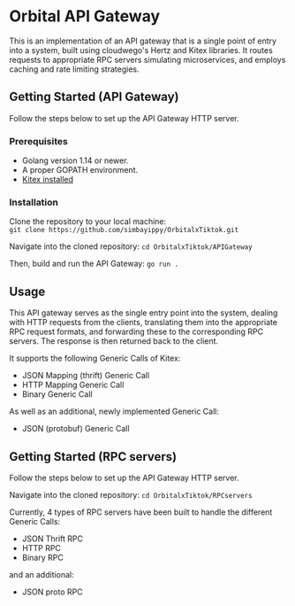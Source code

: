 # Orbital API Gateway
This is an implementation of an API gateway that is a single point of entry into a system, built using cloudwego's Hertz and Kitex libraries. It routes requests to appropriate RPC servers simulating microservices, and employs caching and rate limiting strategies.

## Getting Started (API Gateway)
Follow the steps below to set up the API Gateway HTTP server.

### Prerequisites
* Golang version 1.14 or newer.
* A proper GOPATH environment.
* [Kitex installed](https://www.cloudwego.io/docs/kitex/getting-started/)

### Installation
Clone the repository to your local machine: <br>
`git clone https://github.com/simbayippy/OrbitalxTiktok.git`

Navigate into the cloned repository:
`cd OrbitalxTiktok/APIGateway`

Then, build and run the API Gateway:
`go run .`

## Usage
This API gateway serves as the single entry point into the system, dealing with HTTP requests from the clients, translating them into the appropriate RPC request formats, and forwarding these to the corresponding RPC servers. The response is then returned back to the client.

It supports the following Generic Calls of Kitex:
* JSON Mapping (thrift) Generic Call
* HTTP Mapping Generic Call
* Binary Generic Call

As well as an additional, newly implemented Generic Call:
* JSON (protobuf) Generic Call

## Getting Started (RPC servers)
Follow the steps below to set up the API Gateway HTTP server.

Navigate into the cloned repository:
`cd OrbitalxTiktok/RPCservers`

Currently, 4 types of RPC servers have been built to handle the different Generic Calls:
* JSON Thrift RPC
* HTTP RPC
* Binary RPC

and an additional:
* JSON proto RPC